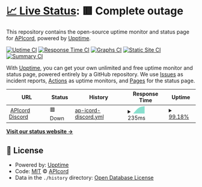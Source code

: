# [📈 Live Status](https://APIcord.github.io/status): <!--live status--> **🟥 Complete outage**

This repository contains the open-source uptime monitor and status page for [APIcord](https://apicord.github.io), powered by [Upptime](https://github.com/upptime/upptime).

[![Uptime CI](https://github.com/APIcord/status/workflows/Uptime%20CI/badge.svg)](https://github.com/APIcord/status/actions?query=workflow%3A%22Uptime+CI%22)
[![Response Time CI](https://github.com/APIcord/status/workflows/Response%20Time%20CI/badge.svg)](https://github.com/APIcord/status/actions?query=workflow%3A%22Response+Time+CI%22)
[![Graphs CI](https://github.com/APIcord/status/workflows/Graphs%20CI/badge.svg)](https://github.com/APIcord/status/actions?query=workflow%3A%22Graphs+CI%22)
[![Static Site CI](https://github.com/APIcord/status/workflows/Static%20Site%20CI/badge.svg)](https://github.com/APIcord/status/actions?query=workflow%3A%22Static+Site+CI%22)
[![Summary CI](https://github.com/APIcord/status/workflows/Summary%20CI/badge.svg)](https://github.com/APIcord/status/actions?query=workflow%3A%22Summary+CI%22)

With [Upptime](https://upptime.js.org), you can get your own unlimited and free uptime monitor and status page, powered entirely by a GitHub repository. We use [Issues](https://github.com/APIcord/status/issues) as incident reports, [Actions](https://github.com/APIcord/status/actions) as uptime monitors, and [Pages](https://APIcord.github.io/status) for the status page.

<!--start: status pages-->
<!-- This summary is generated by Upptime (https://github.com/upptime/upptime) -->
<!-- Do not edit this manually, your changes will be overwritten -->
<!-- prettier-ignore -->
| URL | Status | History | Response Time | Uptime |
| --- | ------ | ------- | ------------- | ------ |
| <img alt="" src="https://favicons.githubusercontent.com/apidiscord.l64.repl.co" height="13"> [APIcord Discord](https://apidiscord.l64.repl.co) | 🟥 Down | [ap-icord-discord.yml](https://github.com/APIcord/status/commits/HEAD/history/ap-icord-discord.yml) | <details><summary><img alt="Response time graph" src="./graphs/ap-icord-discord/response-time-week.png" height="20"> 235ms</summary><br><a href="https://APIcord.github.io/status/history/ap-icord-discord"><img alt="Response time 235" src="https://img.shields.io/endpoint?url=https%3A%2F%2Fraw.githubusercontent.com%2FAPIcord%2Fstatus%2FHEAD%2Fapi%2Fap-icord-discord%2Fresponse-time.json"></a><br><a href="https://APIcord.github.io/status/history/ap-icord-discord"><img alt="24-hour response time 241" src="https://img.shields.io/endpoint?url=https%3A%2F%2Fraw.githubusercontent.com%2FAPIcord%2Fstatus%2FHEAD%2Fapi%2Fap-icord-discord%2Fresponse-time-day.json"></a><br><a href="https://APIcord.github.io/status/history/ap-icord-discord"><img alt="7-day response time 235" src="https://img.shields.io/endpoint?url=https%3A%2F%2Fraw.githubusercontent.com%2FAPIcord%2Fstatus%2FHEAD%2Fapi%2Fap-icord-discord%2Fresponse-time-week.json"></a><br><a href="https://APIcord.github.io/status/history/ap-icord-discord"><img alt="30-day response time 235" src="https://img.shields.io/endpoint?url=https%3A%2F%2Fraw.githubusercontent.com%2FAPIcord%2Fstatus%2FHEAD%2Fapi%2Fap-icord-discord%2Fresponse-time-month.json"></a><br><a href="https://APIcord.github.io/status/history/ap-icord-discord"><img alt="1-year response time 235" src="https://img.shields.io/endpoint?url=https%3A%2F%2Fraw.githubusercontent.com%2FAPIcord%2Fstatus%2FHEAD%2Fapi%2Fap-icord-discord%2Fresponse-time-year.json"></a></details> | <details><summary><a href="https://APIcord.github.io/status/history/ap-icord-discord">99.18%</a></summary><a href="https://APIcord.github.io/status/history/ap-icord-discord"><img alt="All-time uptime 99.18%" src="https://img.shields.io/endpoint?url=https%3A%2F%2Fraw.githubusercontent.com%2FAPIcord%2Fstatus%2FHEAD%2Fapi%2Fap-icord-discord%2Fuptime.json"></a><br><a href="https://APIcord.github.io/status/history/ap-icord-discord"><img alt="24-hour uptime 98.99%" src="https://img.shields.io/endpoint?url=https%3A%2F%2Fraw.githubusercontent.com%2FAPIcord%2Fstatus%2FHEAD%2Fapi%2Fap-icord-discord%2Fuptime-day.json"></a><br><a href="https://APIcord.github.io/status/history/ap-icord-discord"><img alt="7-day uptime 99.18%" src="https://img.shields.io/endpoint?url=https%3A%2F%2Fraw.githubusercontent.com%2FAPIcord%2Fstatus%2FHEAD%2Fapi%2Fap-icord-discord%2Fuptime-week.json"></a><br><a href="https://APIcord.github.io/status/history/ap-icord-discord"><img alt="30-day uptime 99.18%" src="https://img.shields.io/endpoint?url=https%3A%2F%2Fraw.githubusercontent.com%2FAPIcord%2Fstatus%2FHEAD%2Fapi%2Fap-icord-discord%2Fuptime-month.json"></a><br><a href="https://APIcord.github.io/status/history/ap-icord-discord"><img alt="1-year uptime 99.18%" src="https://img.shields.io/endpoint?url=https%3A%2F%2Fraw.githubusercontent.com%2FAPIcord%2Fstatus%2FHEAD%2Fapi%2Fap-icord-discord%2Fuptime-year.json"></a></details>

<!--end: status pages-->

[**Visit our status website →**](https://APIcord.github.io/status)

## 📄 License

- Powered by: [Upptime](https://github.com/upptime/upptime)
- Code: [MIT](./LICENSE) © [APIcord](https://apicord.github.io)
- Data in the `./history` directory: [Open Database License](https://opendatacommons.org/licenses/odbl/1-0/)
